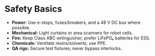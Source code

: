 # Safety Basics
- **Power:** Use e-stops, fuses/breakers, and a 48 V DC bus where possible.
- **Mechanical:** Light curtains or area scanners for robot cells.
- **Fire:** Keep Class ABC extinguisher; prefer LiFePO₄ batteries for ESS.
- **Chemicals:** Ventilate resins/solvents; use PPE.
- **QA rigs:** Secure test fixtures; never bypass interlocks.
